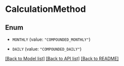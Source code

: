 # CalculationMethod

## Enum


* `MONTHLY` (value: `"COMPOUNDED_MONTHLY"`)

* `DAILY` (value: `"COMPOUNDED_DAILY"`)


[[Back to Model list]](../README.md#documentation-for-models) [[Back to API list]](../README.md#documentation-for-api-endpoints) [[Back to README]](../README.md)


